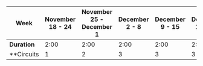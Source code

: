 | Week | November 18 - 24 |  November 25 - December 1 | December 2 - 8 | December 9 - 15 | December 16 - 22 | December 23 - 29 | December 30 - January 5 |
| ---- | ---- | ----- | ------ | ----- | ----- | ----- | ------ |
| **Duration** | 2:00 | 2:00 | 2:00 | 2:00 | 2:00 | 2:00 | 2:00 |
| **Circuits | 1 | 2 | 3 | 3 | 3 | 3 | 3 |